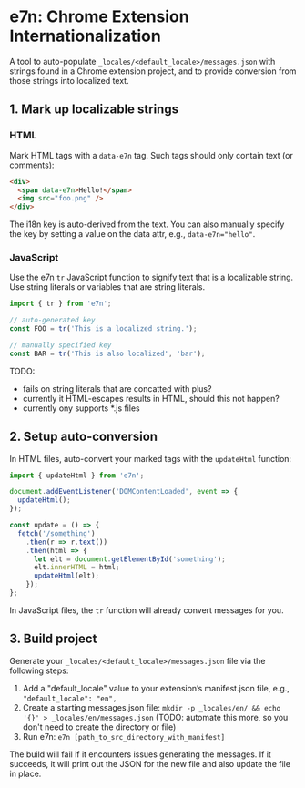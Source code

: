 # e7n: Chrome Extension Internationalization

A tool to auto-populate `_locales/<default_locale>/messages.json` with strings found in a Chrome extension project, and to provide conversion from those strings into localized text.

## 1. Mark up localizable strings

### HTML

Mark HTML tags with a `data-e7n` tag. Such tags should only contain text (or comments):

```html
<div>
  <span data-e7n>Hello!</span>
  <img src="foo.png" />
</div>
```

The i18n key is auto-derived from the text. You can also manually specify the key by setting a value on the data attr, e.g., `data-e7n="hello"`.

### JavaScript

Use the e7n `tr` JavaScript function to signify text that is a localizable string. Use string literals or variables that are string literals.

```javascript
import { tr } from 'e7n';

// auto-generated key
const FOO = tr('This is a localized string.');

// manually specified key
const BAR = tr('This is also localized', 'bar');
```

TODO:

- fails on string literals that are concatted with plus?
- currently it HTML-escapes results in HTML, should this not happen?
- currently ony supports \*.js files

## 2. Setup auto-conversion

In HTML files, auto-convert your marked tags with the `updateHtml` function:

```javascript
import { updateHtml } from 'e7n';

document.addEventListener('DOMContentLoaded', event => {
  updateHtml();
});

const update = () => {
  fetch('/something')
    .then(r => r.text())
    .then(html => {
      let elt = document.getElementById('something');
      elt.innerHTML = html;
      updateHtml(elt);
    });
};
```

In JavaScript files, the `tr` function will already convert messages for you.

## 3. Build project

Generate your `_locales/<default_locale>/messages.json` file via the following steps:

1.  Add a "default_locale" value to your extension’s manifest.json file, e.g., `"default_locale": "en",`
2.  Create a starting messages.json file: `mkdir -p _locales/en/ && echo '{}' > _locales/en/messages.json` (TODO: automate this more, so you don't need to create the directory or file)
3.  Run e7n: `e7n [path_to_src_directory_with_manifest]`

The build will fail if it encounters issues generating the messages. If it succeeds, it will print out the JSON for the new file and also update the file in place.
